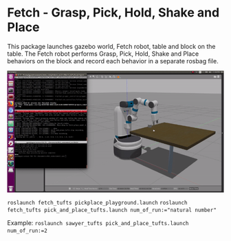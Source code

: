 # Fetch - Grasp, Pick, Hold, Shake and Place

This package launches gazebo world, Fetch robot, table and block on the table. The Fetch robot performs Grasp, Pick, Hold, Shake and Place behaviors on the block and record each behavior in a separate rosbag file.

<img src="pics/Fetch_grasp_pick_hold_shake_place.gif" align="middle">

`roslaunch fetch_tufts pickplace_playground.launch`
`roslaunch fetch_tufts pick_and_place_tufts.launch num_of_run:="natural number"`

Example:
`roslaunch sawyer_tufts pick_and_place_tufts.launch num_of_run:=2`

